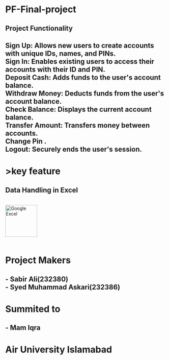 # PF-Final-project
<h2>Project Functionality</h2>
<h2 >
Sign Up: Allows new users to create accounts with unique IDs, names, and PINs.</br>
Sign In: Enables existing users to access their accounts with their ID and PIN.</br>
Deposit Cash: Adds funds to the user's account balance.</br>
Withdraw Money: Deducts funds from the user's account balance.</br>
Check Balance: Displays the current account balance.</br>
Transfer Amount: Transfers money between accounts.</br>
Change Pin .</br>
Logout: Securely ends the user's session.</br>
</h2>
<h1>>key feature </br></h1>
<h2> Data Handling in Excel</h2></br>
<div align="start">
  <img src="https://github.com/askarikzm/PROJECT_X/assets/75198639/04447729-0a72-4a15-98ef-f476a12a1685" alt="Google Excel" width="100" style="margin-right: 10px;">
</div>
</br>
<h1>
 Project Makers </br> </h1><h2>
- Sabir Ali(232380) </br>
- Syed Muhammad Askari(232386)</br></h2><h1>
Summited to</br> </h1><h2>
- Mam Iqra </br></h2>
<h1> Air University Islamabad </br></h1>

